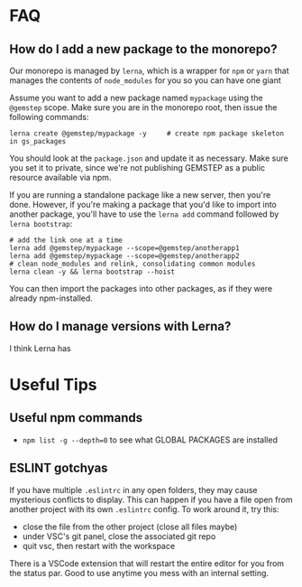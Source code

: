 # FAQ

## How do I add a new package to the monorepo?

Our monorepo is managed by `lerna`, which is a wrapper for `npm` or `yarn` that manages the contents of `node_modules` for you so you can have one giant 

Assume you want to add a new package named `mypackage` using the `@gemstep` scope. Make sure you are in the monorepo root, then issue the following commands:

```
lerna create @gemstep/mypackage -y     # create npm package skeleton in gs_packages
```

You should look at the `package.json` and update it as necessary. Make sure you set it to private, since we're not publishing GEMSTEP as a public resource available via npm.

If you are running a standalone package like a new server, then you're done. However, if you're making a package that you'd like to import into another package, you'll have to use the `lerna add` command followed by `lerna bootstrap`:

```
# add the link one at a time
lerna add @gemstep/mypackage --scope=@gemstep/anotherapp1
lerna add @gemstep/mypackage --scope=@gemstep/anotherapp2
# clean node_modules and relink, consolidating common modules
lerna clean -y && lerna bootstrap --hoist
```

You can then import the packages into other packages, as if they were already npm-installed. 

## How do I manage versions with Lerna?

I think Lerna has 



# Useful Tips

##  Useful npm commands

* `npm list -g --depth=0` to see what GLOBAL PACKAGES are installed

## ESLINT gotchyas

If you have multiple `.eslintrc` in any open folders, they may cause mysterious conflicts to display. This can happen if you have a file open from another project with its own `.eslintrc` config. To work around it, try this:

* close the file from the other project (close all files maybe)
* under VSC's git panel, close the associated git repo
* quit vsc, then restart with the workspace

There is a VSCode extension that will restart the entire editor for you from the status par. Good to use anytime you mess with an internal setting.



